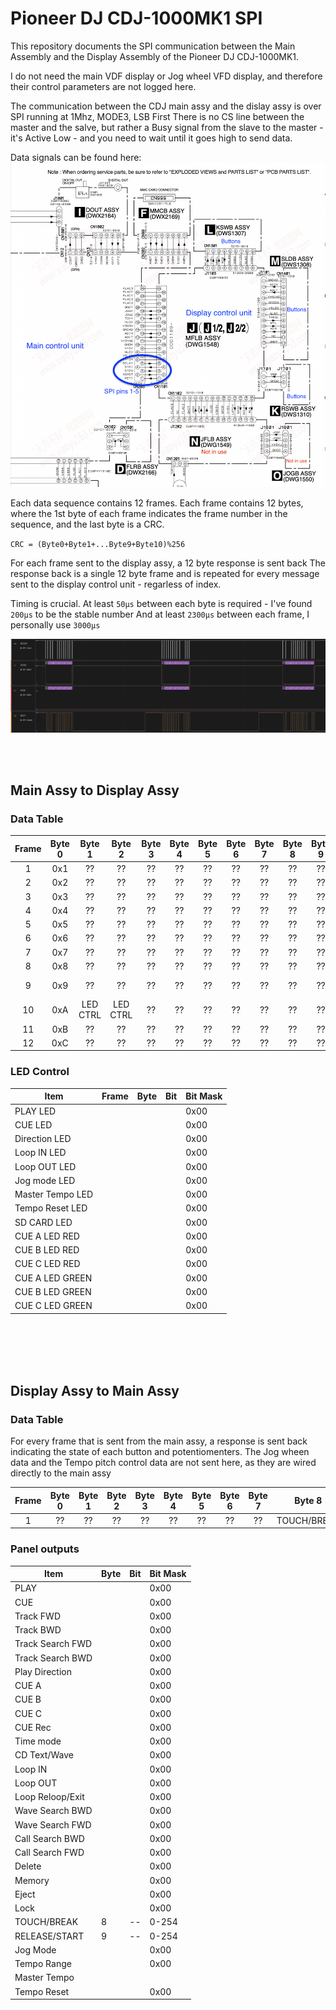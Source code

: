 
# Pioneer DJ CDJ-1000MK1 SPI

This repository documents the SPI communication between the Main Assembly and the Display Assembly of the Pioneer DJ CDJ-1000MK1.

I do not need the main VDF display or Jog wheel VFD display, and therefore their control parameters are not logged here.

The communication between the CDJ main assy and the dislay assy is over SPI running at 1Mhz, MODE3, LSB First
There is no CS line between the master and the salve, but rather a Busy signal from the slave to the master - it's Active Low - and you need to wait until it goes high to send data.

Data signals can be found here:
![spi signals](/resources/cdj_1000_component_map-spi_pins.png)

Each data sequence contains 12 frames.
Each frame contains 12 bytes, where the 1st byte of each frame indicates the frame number in the sequence, and the last byte is a CRC. 

``CRC = (Byte0+Byte1+...Byte9+Byte10)%256``


For each frame sent to the display assy, a 12 byte response is sent back
The response back is a single 12 byte frame and is repeated for every message sent to the display control unit - regarless of index.

Timing is crucial. At least ``50μs`` between each byte is required - I've found ``200μs`` to be the stable number
And at least ``2300μs`` between each frame, I personally use ``3000μs``

![spi la](/resources/cdj1000_mk1_logic_analyzer.png)

</br>
</br>

## Main Assy to Display Assy

### Data Table
| Frame | Byte 0 | Byte 1 | Byte 2 | Byte 3 | Byte 4 | Byte 5 | Byte 6 | Byte 7 | Byte 8 | Byte 9 | Byte 10 | Byte 11 |
| :---: | :---: | :---: | :---: | :---: | :---: | :---: | :---: | :---: | :---: | :---: | :---: | :---: |
| 1 |  0x1 | ?? | ?? | ?? | ?? | ?? | ?? | ?? | ?? | ?? | ?? | CRC |
| 2 |  0x2| ?? | ?? | ?? | ?? | ?? | ?? | ?? | ?? | ?? | ?? | CRC |
| 3 |  0x3| ?? | ?? | ?? | ?? | ?? | ?? | ?? | ?? | ?? | ?? | CRC |
| 4 |  0x4| ?? | ?? | ?? | ?? | ?? | ?? | ?? | ?? | ?? | ?? | CRC |
| 5 |  0x5| ?? | ?? | ?? | ?? | ?? | ?? | ?? | ?? | ?? | ?? | CRC |
| 6 |  0x6| ?? | ?? | ?? | ?? | ?? | ?? | ?? | ?? | ?? | ?? | CRC |
| 7 |  0x7| ?? | ?? | ?? | ?? | ?? | ?? | ?? | ?? | ?? | ?? | CRC |
| 8 |  0x8| ?? | ?? | ?? | ?? | ?? | ?? | ?? | ?? | ?? | ?? | CRC |
| 9 |  0x9| ?? | ?? | ?? | ?? | ?? | ?? | ?? | ?? | ?? | LED CTRL |CRC |
| 10 |  0xA| LED CTRL | LED CTRL | ?? | ?? | ?? | ?? | ?? | ?? | ?? | ?? | CRC |
| 11 |  0xB| ?? | ?? | ?? | ?? | ?? | ?? | ?? | ?? | ?? | ?? | CRC |
| 12 |  0xC| ?? | ?? | ?? | ?? | ?? | ?? | ?? | ?? | ?? | ?? | CRC |





### LED Control
| Item | Frame |  Byte| Bit | Bit Mask |
|---|---|---|---|---|
| PLAY LED|  |  |  | 0x00 | 
| CUE  LED|  |  |  | 0x00 | 
| Direction  LED|  |  |  | 0x00 | 
| Loop IN  LED|  |  |  | 0x00 | 
| Loop OUT LED |  |  |  | 0x00 | 
| Jog mode LED  |  |  |  | 0x00 | 
| Master Tempo LED  |  |  |  | 0x00 | 
| Tempo Reset LED  |  |  |  | 0x00 | 
| SD CARD LED  |  |  |  | 0x00 | 
| CUE A LED RED |  |  |  | 0x00 | 
| CUE B LED RED|  |  |  | 0x00 | 
| CUE C LED RED |  |  |  | 0x00 | 
| CUE A LED GREEN |  |  |  | 0x00 | 
| CUE B LED GREEN|  |  |  | 0x00 | 
| CUE C LED GREEN |  |  |  | 0x00 |

</br>
</br>
</br>
</br>


## Display Assy to Main Assy

### Data Table
For every frame that is sent from the main assy, a response is sent back indicating the state of each button and potentiomenters.
The Jog wheen data and the Tempo pitch control data are not sent here, as they are wired directly to the main assy

| Frame | Byte 0 | Byte 1 | Byte 2 | Byte 3 | Byte 4 | Byte 5 | Byte 6 | Byte 7 | Byte 8 | Byte 9 | Byte 10 | Byte 11 |
| :---: | :---: | :---: | :---: | :---: | :---: | :---: | :---: | :---: | :---: | :---: | :---: | :---: |
| 1 | ??| ?? | ?? | ?? | ?? | ?? | ?? | ?? | TOUCH/BREAK | RELEAE/START | ?? | CRC |


### Panel outputs

| Item |  Byte| Bit | Bit Mask |
|---|---|---|---|
| PLAY  |  |  | 0x00 | 
| CUE  |  |  | 0x00 | 
| Track  FWD  |  |  | 0x00 | 
| Track  BWD  |  |  | 0x00 | 
| Track Search FWD  |  |  | 0x00 | 
| Track Search BWD  |  |  | 0x00 | 
| Play Direction  |  |  | 0x00 | 
| CUE A  |  |  | 0x00 | 
| CUE B  |  |  | 0x00 | 
| CUE C  |  |  | 0x00 | 
| CUE Rec  |  |  | 0x00 | 
| Time mode  |  |  | 0x00 | 
| CD Text/Wave   |  |  | 0x00 | 
| Loop IN  |  |  | 0x00 | 
| Loop OUT  |  |  | 0x00 |
| Loop Reloop/Exit |  |  | 0x00 | 
| Wave Search BWD |  |  | 0x00 | 
| Wave Search FWD |  |  | 0x00 | 
| Call Search BWD |  |  | 0x00 | 
| Call Search FWD |  |  | 0x00 | 
| Delete |  |  | 0x00 | 
| Memory |  |  | 0x00 |
| Eject  |  |  | 0x00 | 
| Lock  |  |  | 0x00 | 
| TOUCH/BREAK  | 8 | -- | 0-254 | 
| RELEASE/START  | 9 | -- | 0-254 | 
| Jog Mode  |  |  | 0x00 |  
| Tempo Range  |  |  | 0x00 | 
| Master Tempo |  |  |  | 0x00 | 
| Tempo Reset |  |  | 0x00 | 



